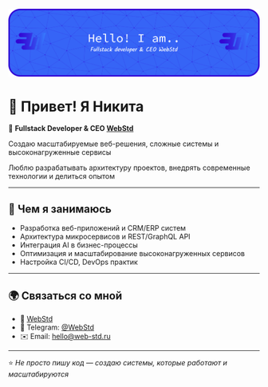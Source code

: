 ![Header](./github-header-banner.png)

# 👋 Привет! Я Никита

🚀 **Fullstack Developer & CEO [WebStd](https://web-std.ru)**

Создаю масштабируемые веб-решения, сложные системы и высоконагруженные сервисы

Люблю разрабатывать архитектуру проектов, внедрять современные технологии и делиться опытом

---

## 📌 Чем я занимаюсь
- Разработка веб-приложений и CRM/ERP систем
- Архитектура микросервисов и REST/GraphQL API
- Интеграция AI в бизнес-процессы
- Оптимизация и масштабирование высоконагруженных сервисов
- Настройка CI/CD, DevOps практик

---

## 🌍 Связаться со мной
- 💼 [WebStd](https://web-std.ru)
- 💬 Telegram: [@WebStd](https://t.me/WebStd)
- ✉️ Email: hello@web-std.ru

---

⭐️ *Не просто пишу код — создаю системы, которые работают и масштабируются*
